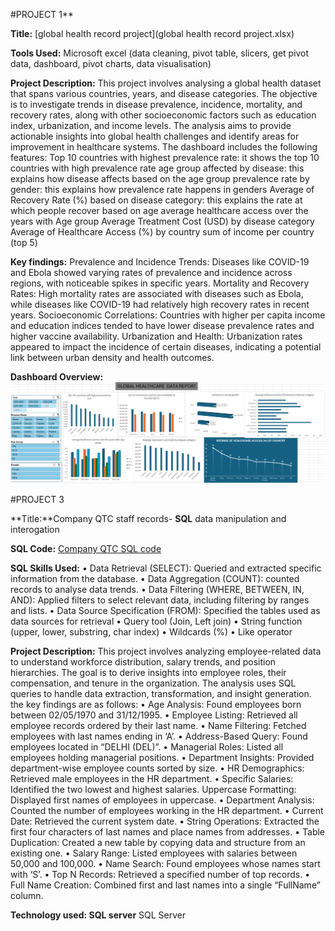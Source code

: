 #PROJECT 1** 


**Title:** [global health record project](global health record project.xlsx)

**Tools Used:** Microsoft excel (data cleaning, pivot table, slicers,  get pivot data, dashboard, pivot charts, data visualisation) 

**Project Description:** This project involves analysing a global health dataset that spans various countries, years, and disease categories. The objective is to investigate trends in disease prevalence, incidence, mortality, and recovery rates, along with other socioeconomic factors such as education index, urbanization, and income levels. The analysis aims to provide actionable insights into global health challenges and identify areas for improvement in healthcare systems. The dashboard includes the following features:
Top 10 countries with highest prevalence rate: it shows the top 10 countries with high prevalence rate
age group affected by disease: this explains how disease affects based on the age group
prevalence rate by gender: this explains how prevalence rate happens in genders
Average of Recovery Rate (%) based on disease category: this explains the rate at which people recover based on age 
average healthcare access over the years with Age group 
Average Treatment Cost (USD) by disease category
Average of Healthcare Access (%) by country
sum of income per country (top 5) 


**Key findings:** Prevalence and Incidence Trends: Diseases like COVID-19 and Ebola showed varying rates of prevalence and incidence across regions, with noticeable spikes in specific years.
Mortality and Recovery Rates: High mortality rates are associated with diseases such as Ebola, while diseases like COVID-19 had relatively high recovery rates in recent years.
Socioeconomic Correlations: Countries with higher per capita income and education indices tended to have lower disease prevalence rates and higher vaccine availability.
Urbanization and Health: Urbanization rates appeared to impact the incidence of certain diseases, indicating a potential link between urban density and health outcomes.


**Dashboard Overview:**
![globalhealthvisuals](globalhealthvisuals.png)


#PROJECT 3


**Title:**Company QTC staff records- **SQL** data manipulation and interogation 


**SQL Code:** [Company QTC SQL code](https://github.com/toby222a/toby222a.github.io/blob/main/comapny_staff_records.sql)


**SQL Skills Used:**
•	Data Retrieval (SELECT): Queried and extracted specific information from the database.
•	Data Aggregation (COUNT): counted records to analyse data trends.
•	Data Filtering (WHERE, BETWEEN, IN, AND): Applied filters to select relevant data, including filtering by ranges and lists.
•	Data Source Specification (FROM): Specified the tables used as data sources for retrieval 
•	Query tool (Join, Left join)
•	String function (upper, lower, substring, char index)
•	Wildcards (%)
•	Like operator 



**Project Description:** This project involves analyzing employee-related data to understand workforce distribution, salary trends, and position hierarchies. The goal is to derive insights into employee roles, their compensation, and tenure in the organization. The analysis uses SQL queries to handle data extraction, transformation, and insight generation. the key findings are as follows: 
 •	Age Analysis: Found employees born between 02/05/1970 and 31/12/1995.
	•	Employee Listing: Retrieved all employee records ordered by their last name.
	•	Name Filtering: Fetched employees with last names ending in ‘A’.
	•	Address-Based Query: Found employees located in “DELHI (DEL)”.
	•	Managerial Roles: Listed all employees holding managerial positions.
	•	Department Insights: Provided department-wise employee counts sorted by size.
	•	HR Demographics: Retrieved male employees in the HR department.
	•	Specific Salaries: Identified the two lowest and highest salaries.
 Uppercase Formatting: Displayed first names of employees in uppercase.
	•	Department Analysis: Counted the number of employees working in the HR department.
	•	Current Date: Retrieved the current system date.
	•	String Operations: Extracted the first four characters of last names and place names from addresses.
	•	Table Duplication: Created a new table by copying data and structure from an existing one.
	•	Salary Range: Listed employees with salaries between 50,000 and 100,000.
	•	Name Search: Found employees whose names start with ‘S’.
	•	Top N Records: Retrieved a specified number of top records.
	•	Full Name Creation: Combined first and last names into a single “FullName” column.


 
**Technology used: SQL server** SQL Server



 
